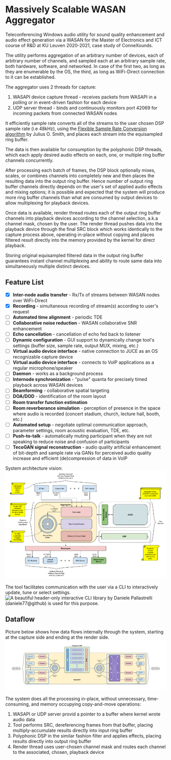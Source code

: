 # Massively Scalable WASAN Aggregator
Teleconferencing Windows audio utility for sound quality enhancement and audio effect generation via a WASAN
for the Master of Electronics and ICT course of R&D at KU Leuven 2020-2021, case study of ConneXounds.

The utility performs aggregation of an arbitrary number of devices, each of arbitrary number of channels, and sampled each at an 
arbitrary sample rate, both hardware, software, and networked. In case of the first two, as long as they are enumerable by the OS, 
the third, as long as WiFi-Direct connection to it can be established.

The aggregator uses 2 threads for capture:
1. WASAPI device capture thread - receives packets from WASAPI in a polling or in event-driven fashion for each device
1. UDP server thread - binds and continuously monitors port 42069 for incoming packets from connected WASAN nodes

It efficiently sample rate converts all of the streams to the user chosen DSP sample rate (i.e 48kHz), using the 
[Flexible Sample Rate Conversion algorithm](https://ccrma.stanford.edu/~jos/resample/) by Julius O. Smith, and places each stream
into the equisampled ring buffer.

The data is then available for consumption by the polyphonic DSP threads, which each apply desired
audio effects on each, one, or multiple ring buffer channels concurrently. 

After processing each batch of frames, the DSP block optionally mixes, scales, or combines channels into completely new
and then places the resulting data into the output ring buffer. Hence number of output ring buffer channels directly depends
on the user's set of applied audio effects and mixing options; it is possible and expected that the system will produce
more ring buffer channels than what are consumed by output devices to allow multiplexing for playback devices.

Once data is available, render thread routes each of the output ring buffer channels into playback devices according to the
channel selection, a.k.a channel mask, chosen by the user. The render thread pushes data into the playback device through the final
SRC block which works identically to the capture process above, operating in-place without copying and places filtered result directly
into the memory provided by the kernel for direct playback.

Storing original equisampled filtered data in the output ring buffer guarantees instant channel multiplexing and ability to route
same data into simultaneously multiple distinct devices.

## Feature List
- [X] **Inter-node audio transfer** - Rx/Tx of streams between WASAN nodes over WiFi-Direct
- [X] **Recording** - simultaneous recording of stream(s) according to user's request
- [ ] **Automated time alignment** - periodic TDE
- [ ] **Collaborative noise reduction** - WASAN collaborative SNR enhancement
- [ ] **Echo cancellation** - cancellation of echo fed back to listener
- [ ] **Dynamic configuration** - GUI support to dynamically change tool's settings (buffer size, sample rate, output MUX, mixing, etc.)
- [ ] **Virtual audio device interface** - native connection to JUCE as an OS recognizable capture device
- [ ] **Virtual audio device interface** - connects to VoIP applications as a regular microphone/speaker
- [ ] **Daemon** - works as a background process
- [ ] **Internode synchronization** - "pulse" quanta for precisely timed playback across WASAN devices
- [ ] **Beamforming** - collaborative spatial targeting
- [ ] **DOA/DOD** - identification of the room layout
- [ ] **Room transfer function estimation**
- [ ] **Room reverberance simulation** - perception of presence in the space where audio is recorded (concert stadium, church, lecture hall, booth, etc.)
- [ ] **Automated setup** - negotiate optimal communication approach, parameter settings, room acoustic evaluation, TDE, etc.
- [ ] **Push-to-talk** - automatically muting participant when they are not speaking to reduce noise and confusion of participants
- [ ] **TecoGAN signal reconstruction** - audio quality artificial enhancement of bit-depth and sample rate via GANs
for perceived audio quality increase and efficient (de)compression of data in VoIP

System architecture vision:
![Extended functionality](https://github.com/maximyudayev/ConneXounds/blob/main/images/Presentation%20-%20Current%20Aggregator%20Functionality.png)

The tool facilitates communication with the user via a CLI to interactively update, tune or select settings. 
![A beautiful header-only interactive CLI library](https://github.com/daniele77/cli) by Daniele Pallastrelli (daniele77@github)
is used for this purpose.

## Dataflow
Picture below shows how data flows internally through the system, starting at the capture side and ending at the render side.
![Data flow description](https://github.com/maximyudayev/ConneXounds/blob/main/images/Data%20Flow%20Description.png)

The system does all the processing in-place, without unnecessary, time-consuming, and memory occupying copy-and-move operations:
1. WASAPI or UDP server provid a pointer to a buffer where kernel wrote audio data
1. Tool performs SRC, dereferencing frames from that buffer, placing multiply-accumulate results directly into input ring buffer
1. Polyphonic DSP in the similar fashion filter and applies effects, placing results directly into output ring buffer
1. Render thread uses user-chosen channel mask and routes each channel to the associated, chosen, playback device